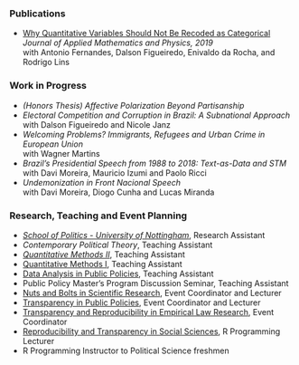 
### Publications
-	[Why Quantitative Variables Should Not Be Recoded as Categorical](https://www.scirp.org/html/9-172159493794.htm) _Journal of Applied Mathematics and Physics, 2019_ <br/>
  with Antonio Fernandes, Dalson Figueiredo, Enivaldo da Rocha, and Rodrigo Lins <br/>

### Work in Progress
- *_(Honors Thesis)_ Affective Polarization Beyond Partisanship*
-	*Electoral Competition and Corruption in Brazil: A Subnational Approach* <br/>
  with Dalson Figueiredo and Nicole Janz
- *Welcoming Problems? Immigrants, Refugees and Urban Crime in European Union* <br/>
  with Wagner Martins
-	*Brazil’s Presidential Speech from 1988 to 2018: Text-as-Data and STM* <br/>
  with Davi Moreira, Mauricio Izumi and Paolo Ricci
-	*Undemonization in Front Nacional Speech* <br/>
  with Davi Moreira, Diogo Cunha and Lucas Miranda <br/>

### Research, Teaching and Event Planning
- *[School of Politics - University of Nottingham](https://www.nottingham.ac.uk/politics/)*, Research Assistant
-	*Contemporary Political Theory*, Teaching Assistant
-	*[Quantitative Methods II](https://osf.io/wqv2e/)*, Teaching Assistant
-	[Quantitative Methods I](https://osf.io/wqv2e/), Teaching Assistant
- [Data Analysis in Public Policies](https://osf.io/q3cdw/), Teaching Assistant
-	Public Policy Master’s Program Discussion Seminar, Teaching Assistant
-	[Nuts and Bolts in Scientific Research](https://osf.io/yjt8c/), Event Coordinator and Lecturer
-	[Transparency in Public Policies](https://osf.io/564nr/), Event Coordinator and Lecturer
-	[Transparency and Reproducibility in Empirical Law Research](https://osf.io/km67g/), Event Coordinator
-	[Reproducibility and Transparency in Social Sciences](https://osf.io/sncuf/), R Programming Lecturer
-	R Programming Instructor to Political Science freshmen

